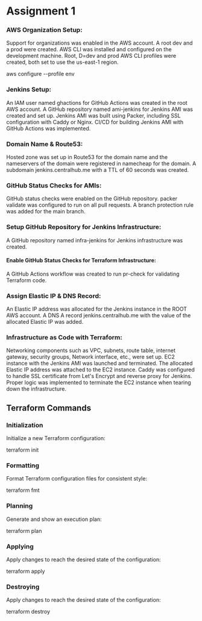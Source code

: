 # Assignment 1

### AWS Organization Setup:

Support for organizations was enabled in the AWS account.
A root dev and a prod were created.
AWS CLI was installed and configured on the development machine.
Root, D=dev and prod AWS CLI profiles were created, both set to use the us-east-1 region.

aws configure --profile env

### Jenkins Setup:

An IAM user named ghactions for GitHub Actions was created in the root AWS account.
A GitHub repository named ami-jenkins for Jenkins AMI was created and set up.
Jenkins AMI was built using Packer, including SSL configuration with Caddy or Nginx.
CI/CD for building Jenkins AMI with GitHub Actions was implemented.

### Domain Name & Route53:

Hosted zone was set up in Route53 for the domain name and the nameservers of the domain were registered in namecheap for the domain.
A subdomain jenkins.centralhub.me with a TTL of 60 seconds was created.

### GitHub Status Checks for AMIs:

GitHub status checks were enabled on the GitHub repository.
packer validate was configured to run on all pull requests.
A branch protection rule was added for the main branch.

### Setup GitHub Repository for Jenkins Infrastructure:

A GitHub repository named infra-jenkins for Jenkins infrastructure was created.

#### Enable GitHub Status Checks for Terraform Infrastructure:

A GitHub Actions workflow was created to run pr-check for validating Terraform code.

### Assign Elastic IP & DNS Record:

An Elastic IP address was allocated for the Jenkins instance in the ROOT AWS account.
A DNS A record jenkins.centralhub.me with the value of the allocated Elastic IP was added.

### Infrastructure as Code with Terraform:

Networking components such as VPC, subnets, route table, internet gateway, security groups, Network interface, etc., were set up.
EC2 instance with the Jenkins AMI was launched and terminated.
The allocated Elastic IP address was attached to the EC2 instance.
Caddy was configured to handle SSL certificate from Let's Encrypt and reverse proxy for Jenkins.
Proper logic was implemented to terminate the EC2 instance when tearing down the infrastructure.

## Terraform Commands

### Initialization
Initialize a new Terraform configuration:

terraform init

### Formatting
Format Terraform configuration files for consistent style:

terraform fmt


### Planning
Generate and show an execution plan:

terraform plan


### Applying
Apply changes to reach the desired state of the configuration:

terraform apply

### Destroying
Apply changes to reach the desired state of the configuration:

terraform destroy


